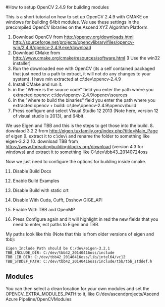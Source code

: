 #How to setup OpenCV 2.4.9 for building modules

This is a short tutorial on how to set up OpenCV 2.4.9 with CMAKE on windows for building 64bit modules. We use these settings in the precompiled OpenCV libraries on the Ascend XYZ Algorithm Platform.


1. Download OpenCV from http://opencv.org/downloads.html http://sourceforge.net/projects/opencvlibrary/files/opencv-win/2.4.9/opencv-2.4.9.exe/download 
2. Download CMake from http://www.cmake.org/cmake/resources/software.html (I Use the win32 installer)
3. Run the downloaded exe with OpenCV (its a self contained packaged that just need to a path to extract, it will not do any changes to your system). I have min extracted at c:\dev\opencv-2.4.9
4. Install CMake and run it.
5. in the "Where is the source code" field you enter the path where you extracted opencv: c:\dev\opencv-2.4.9\opencv\sources
6. in the "where to build the binaries" field you enter the path where you extracted opencv + build: c:\dev\opencv-2.4.9\opencv\build
7. Press configure and select Visual Studio 12 2013  (Note here, version 12 of visual studio is 2013), and 64bit.

We use Eigen and TBB and this is the steps to get those into the build.
8. downlaod 3.2.2 from http://eigen.tuxfamily.org/index.php?title=Main_Page of eigen
9. extract it to c:\dev\ and rename the folder to something like eigen-3.2.2
10. download TBB from https://www.threadingbuildingblocks.org/download (version 4.3 for windows) and extract it to something like C:\dev\tbb43_20140724oss


Now we just need to configure the options for building inside cmake.

11. Disable Build Docs
12. Enable Build Examples
13. Disable Build with static crt
14. Disable With Cuda, Cufft, Dsshow GIGE_API
15. Enable With TBB and OpenMP

16. Press Configure again and it will highlight in red the new fields that you need to enter, ect paths to Eigen and TBB.


My paths look like this (Note that this is from older versions of eigen and tbb):

```
Eigen_Include_Path should be C:/dev/eigen-3.2.1
TBB_INCLUDE_DIR: C:/dev/tbb42_20140416oss/include
TBB_LIB_DIR: C:/dev/tbb42_20140416oss/lib/intel64/vc12
TBB_STDDEF_PATH: C:/dev/tbb42_20140416oss/include/tbb/tbb_stddef.h
```


## Modules

You can then select a clean location for your own modules and set the OPENCV_EXTRA_MODULES_PATH to it, like C:/dev/ascendprojects/Ascend Azure Pipeline/OpenCVModules




